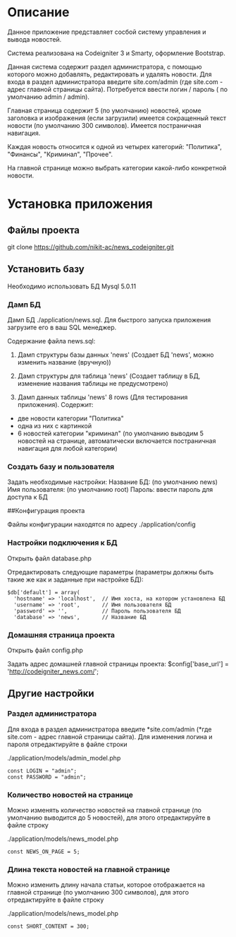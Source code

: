 # Описание

Данное приложение представляет сосбой систему управления и вывода новостей.

Система реализована на Codeigniter 3 и Smarty, оформление Bootstrap.

Данная система содержит раздел администратора, с помощью которого можно добавлять, редактировать и удалять новости. Для входа в раздел администратора введите site.com/admin (где site.com - адрес главной страницы сайта). Потребуется ввести логин / пароль ( по умолчанию admin / admin).

Главная страница содержит 5 (по умолчанию) новостей, кроме заголовка и изображения (если загрузили) имеется сокращенный текст новости (по умолчанию 300 символов). Имеется постраничная навигация.

Каждая новость относится к одной из четырех категорий: "Политика", "Финансы", "Криминал", "Прочее".

На главной странице можно выбрать категории какой-либо конкретной новости.


# Установка приложения

## Файлы проекта

git clone https://github.com/nikit-ac/news_codeigniter.git

## Установить базу

Необходимо использовать БД Mysql 5.0.11

### Дамп БД

Дамп БД ./application/news.sql. Для быстрого запуска приложения загрузите его в ваш SQL менеджер.

Содержание файла news.sql:

1) Дамп структуры базы данных 'news' (Создает БД 'news', можно изменить название (вручную))

2) Дамп структуры для таблица 'news' (Создает таблицу в БД, изменение названия таблицы не предусмотрено)

3) Дамп данных таблицы 'news' 8 rows (Для тестирования приложения). Содержит:
 * две новости категории "Политика"
 * одна из них с картинкой
 * 6 новостей категории "криминал" (по умолчанию выводим 5 новостей на странице, автоматически включается постраничная навигация для любой категории)


### Создать базу и пользователя

Задать необходимые настройки:
Название БД:      (по умолчанию news)
Имя пользователя: (по умолчанию root)
Пароль:           ввести пароль для доступа к БД

##Конфигурация проекта

Файлы конфигурации находятся по адресу
./application/config

### Настройки подключения к БД

Открыть файл database.php

Отредактировать следующие параметры (параметры должны быть такие же как и заданные при настройке БД):
```
$db['default'] = array(
  'hostname' => 'localhost',  // Имя хоста, на котором установлена БД
  'username' => 'root',       // Имя пользователя БД
  'password' => '',           // Пароль пользователя БД
  'database' => 'news',       // Название БД
```

### Домашняя страница проекта

Открыть файл config.php

Задать адрес домашней главной страницы проекта:
$config['base_url'] = 'http://codeigniter_news.com/';

## Другие настройки

### Раздел администратора
Для входа в раздел администратора введите *site.com/admin (*где site.com - адрес главной страницы сайта).
Для изменения логина и пароля отредактируйте в файле строки

./application/models/admin_model.php 

    const LOGIN = "admin";
    const PASSWORD = "admin";

### Количество новостей на странице
Можно изменять количество новостей на главной странице (по умолчанию выводится до 5 новостей), для этого отредактируйте в файле строку

./application/models/news_model.php

    const NEWS_ON_PAGE = 5;


### Длина текста новостей на главной странице
Можно изменить длину начала статьи, которое отображается на главной странице (по умолчанию 300 символов), для этого отредактируйте в файле строку

./application/models/news_model.php

    const SHORT_CONTENT = 300;


